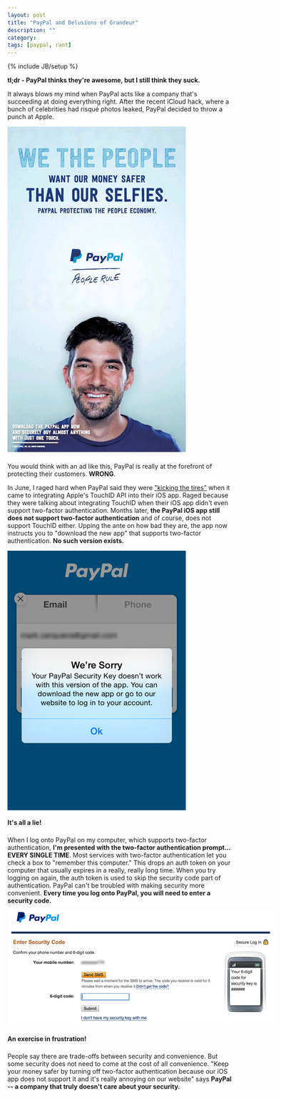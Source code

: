 ```yaml
---
layout: post
title: "PayPal and Delusions of Grandeur"
description: ""
category: 
tags: [paypal, rant]
---
```

{% include JB/setup %}

**tl;dr - PayPal thinks they're awesome, but I still think they suck.**

It always blows my mind when PayPal acts like a company that's succeeding at doing everything right. After the recent iCloud hack, where a bunch of celebrities had risqué photos leaked, PayPal decided to throw a punch at Apple.

<div>
	<img class="rounded-corners" style="max-width: 400px; border: 0px;" src="/assets/images/posts/2014-10-22/paypal_ad.png"/>
	<p class="caption-text" style="line-height: 1.5em;  margin-bottom: 20px;"><strong></strong></p>
</div>

You would think with an ad like this, PayPal is really at the forefront of protecting their customers. **WRONG**. 

<!--break-->

In June, I raged hard when PayPal said they were ["kicking the tires"](/2014/06/04/kicking-the-tires-with-paypal/) when it came to integrating Apple's TouchID API into their iOS app. Raged because they were talking about integrating TouchID when their iOS app didn't even support two-factor authentication. Months later, **the PayPal iOS app still does not support two-factor authentication** and of course, does not support TouchID either. Upping the ante on how bad they are, the app now instructs you to "download the new app" that supports two-factor authentication. **No such version exists.**

<div>
	<img class="rounded-corners" style="max-width: 400px; border: 0px;" src="/assets/images/posts/2014-10-22/ios_lies.png"/>
	<p class="caption-text" style="line-height: 1.5em;  margin-bottom: 20px;"><strong>It's all a lie!</strong></p>
</div>

When I log onto PayPal on my computer, which supports two-factor authentication, **I'm presented with the two-factor authentication prompt... EVERY SINGLE TIME**. Most services with two-factor authentication let you check a box to "remember this computer." This drops an auth token on your computer that usually expires in a really, really long time. When you try logging on again, the auth token is used to skip the security code part of authentication. PayPal can't be troubled with making security more convenient. **Every time you log onto PayPal, you will need to enter a security code.**

<div>
	<img class="rounded-corners" style="max-width: 600px; border: 0px;" src="/assets/images/posts/2014-10-22/security_key.png"/>
	<p class="caption-text" style="line-height: 1.5em;  margin-bottom: 20px;"><strong>An exercise in frustration!</strong></p>
</div>

People say there are trade-offs between security and convenience. But some security does not need to come at the cost of all convenience. "Keep your money safer by turning off two-factor authentication because our iOS app does not support it and it's really annoying on our website" says **PayPal -- a company that truly doesn't care about your security.**
